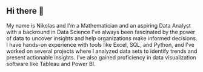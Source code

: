 ## Hi there 👋

My name is Nikolas and I'm a Mathematician and an aspiring Data Analyst with a backround in Data Science I’ve always been fascinated by the power of data to uncover insights and help organizations make informed decisions. I have hands-on experience with tools like Excel, SQL, and Python, and I’ve worked on several projects where I analyzed data sets to identify trends and present actionable insights. I’ve also gained proficiency in data visualization software like Tableau and Power BI.


<!--
**MichailidisData/MichailidisData** is a ✨ _special_ ✨ repository because its `README.md` (this file) appears on your GitHub profile.

Here are some ideas to get you started:

- 🔭 I’m currently working on ...
- 🌱 I’m currently learning ...
- 👯 I’m looking to collaborate on ...
- 🤔 I’m looking for help with ...
- 💬 Ask me about ...
- 📫 How to reach me: ...
- 😄 Pronouns: ...
- ⚡ Fun fact: ...
-->

